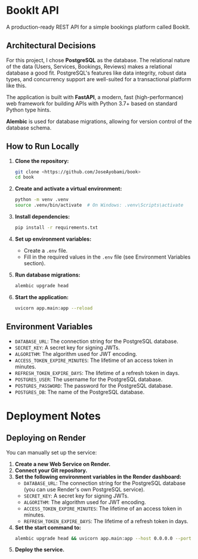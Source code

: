 # BookIt API

A production-ready REST API for a simple bookings platform called BookIt.

## Architectural Decisions

For this project, I chose **PostgreSQL** as the database. The relational nature of the data (Users, Services, Bookings, Reviews) makes a relational database a good fit. PostgreSQL's features like data integrity, robust data types, and concurrency support are well-suited for a transactional platform like this.

The application is built with **FastAPI**, a modern, fast (high-performance) web framework for building APIs with Python 3.7+ based on standard Python type hints.

**Alembic** is used for database migrations, allowing for version control of the database schema.

## How to Run Locally


1.  **Clone the repository:**
    ```bash
    git clone <https://github.com/JoseAyobami/book>
    cd book
    ```

2.  **Create and activate a virtual environment:**
    ```bash
    python -m venv .venv
    source .venv/bin/activate  # On Windows: .venv\Scripts\activate
    ```

3.  **Install dependencies:**
    ```bash
    pip install -r requirements.txt
    ```

4.  **Set up environment variables:**
    *   Create a `.env` file.
    *   Fill in the required values in the `.env` file (see Environment Variables section).

5.  **Run database migrations:**
    ```bash
    alembic upgrade head
    ```

6.  **Start the application:**
    ```bash
    uvicorn app.main:app --reload
    ```

## Environment Variables

-   `DATABASE_URL`: The connection string for the PostgreSQL database.
-   `SECRET_KEY`: A secret key for signing JWTs.
-   `ALGORITHM`: The algorithm used for JWT encoding.
-   `ACCESS_TOKEN_EXPIRE_MINUTES`: The lifetime of an access token in minutes.
-   `REFRESH_TOKEN_EXPIRE_DAYS`: The lifetime of a refresh token in days.
-   `POSTGRES_USER`: The username for the PostgreSQL database.
-   `POSTGRES_PASSWORD`: The password for the PostgreSQL database.
-   `POSTGRES_DB`: The name of the PostgreSQL database.



# Deployment Notes



## Deploying on Render

You can manually set up the service:

1.  **Create a new Web Service on Render.**
2.  **Connect your Git repository.**
3.  **Set the following environment variables in the Render dashboard:**
    *   `DATABASE_URL`: The connection string for the PostgreSQL database (you can use Render's own PostgreSQL service).
    *   `SECRET_KEY`: A secret key for signing JWTs.
    *   `ALGORITHM`: The algorithm used for JWT encoding.
    *   `ACCESS_TOKEN_EXPIRE_MINUTES`: The lifetime of an access token in minutes.
    *   `REFRESH_TOKEN_EXPIRE_DAYS`: The lifetime of a refresh token in days.
4.  **Set the start command to:**
    ```bash
    alembic upgrade head && uvicorn app.main:app --host 0.0.0.0 --port $PORT
    ```
5.  **Deploy the service.**